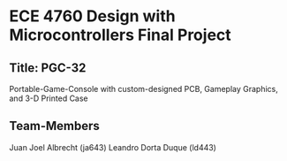 # ECE 4760 Design with Microcontrollers Final Project

## Title: PGC-32
Portable-Game-Console with custom-designed PCB, Gameplay Graphics, and 3-D Printed Case

## Team-Members
Juan Joel Albrecht (ja643)
Leandro Dorta Duque (ld443)

